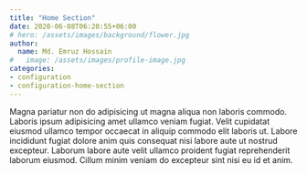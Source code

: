 ```yaml
---
title: "Home Section"
date: 2020-06-08T06:20:55+06:00
# hero: /assets/images/background/flower.jpg
author:
  name: Md. Emruz Hossain
#   image: /assets/images/profile-image.jpg
categories:
- configuration
- configuration-home-section
---
```


Magna pariatur non do adipisicing ut magna aliqua non laboris commodo. Laboris ipsum adipisicing amet ullamco veniam fugiat. Velit cupidatat eiusmod ullamco tempor occaecat in aliquip commodo elit laboris ut. Labore incididunt fugiat dolore anim quis consequat nisi labore aute ut nostrud excepteur. Laborum labore aute velit ullamco proident fugiat reprehenderit laborum eiusmod. Cillum minim veniam do excepteur sint nisi eu id et anim.